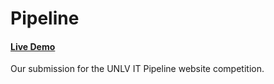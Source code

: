 # Pipeline

#### [Live Demo](https://pipeline-production.up.railway.app/)

Our submission for the UNLV IT Pipeline website competition.

